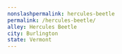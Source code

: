 ```yaml
---
﻿nonslashpermalink: hercules-beetle
permalink: /hercules-beetle/
alley: Hercules Beetle
city: Burlington
state: Vermont
---
```

